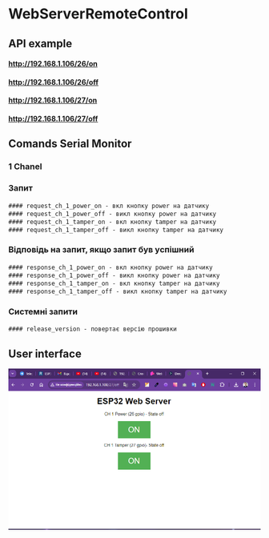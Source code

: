 # WebServerRemoteControl

## API example
   ####  http://192.168.1.106/26/on
   ####  http://192.168.1.106/26/off

   ####  http://192.168.1.106/27/on
   ####  http://192.168.1.106/27/off

## Comands Serial Monitor
### 1 Chanel
  ### Запит
    #### request_ch_1_power_on - вкл кнопку power на датчику
    #### request_ch_1_power_off - викл кнопку power на датчику
    #### request_ch_1_tamper_on - вкл кнопку tamper на датчику
    #### request_ch_1_tamper_off - викл кнопку tamper на датчику
  ### Відповідь на запит, якщо запит був успішний
    #### response_ch_1_power_on - вкл кнопку power на датчику
    #### response_ch_1_power_off - викл кнопку power на датчику
    #### response_ch_1_tamper_on - вкл кнопку tamper на датчику
    #### response_ch_1_tamper_off - викл кнопку tamper на датчику

  ### Системні запити
    #### release_version - повертає версію прошивки

## User interface
![UI Interface Screenshot](./Screenshot-ui-interface.png)
